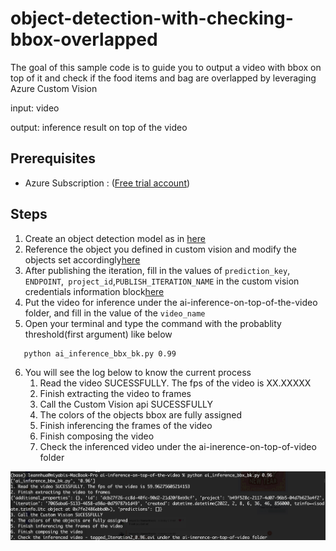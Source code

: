 # object-detection-with-checking-bbox-overlapped
The goal of this sample code is to guide you to output a video with bbox on top of it and check if the food items and bag are overlapped by leveraging Azure Custom Vision

input: video

output: inference result on top of the video

## Prerequisites
- Azure Subscription : ([Free trial account](https://azure.microsoft.com/en-us/free/))

## Steps
1. Create an object detection model as in [here](https://docs.microsoft.com/en-us/azure/cognitive-services/custom-vision-service/get-started-build-detector)
2. Reference the object you defined in custom vision and modify the objects set accordingly[here](https://github.com/leannhuang/ai-inference-on-top-of-the-video/blob/main/ai_inference_bbox.py#L13) 
3. After publishing the iteration, fill in the values of `prediction_key`, `ENDPOINT`,` project_id`,`PUBLISH_ITERATION_NAME` in the custom vision credentials information block[here](https://github.com/leannhuang/ai-inference-on-top-of-the-video/blob/main/ai_inference_bbox.py#L24)
4. Put the video for inference under the ai-inference-on-top-of-the-video folder, and fill in the value of the  `video_name`
5. Open your terminal and type the command with the probablity threshold(first argument) like below 
```
   python ai_inference_bbx_bk.py 0.99
```
6. You will see the log below to know the current process
   1. Read the video SUCESSFULLY. The fps of the video is XX.XXXXX
   2. Finish extracting the video to frames 
   3. Call the Custom Vision api SUCESSFULLY
   4. The colors of the objects bbox are fully assigned
   5. Finish inferencing the frames of the video
   6. Finish composing the video
   7. Check the inferenced video under the ai-inerence-on-top-of-video folder

![commands arguments](docs/images/commands_argument.png)